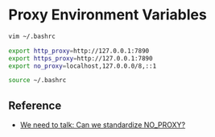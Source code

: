 # Proxy Environment Variables

```bash
vim ~/.bashrc
```

```bash
export http_proxy=http://127.0.0.1:7890
export https_proxy=http://127.0.0.1:7890
export no_proxy=localhost,127.0.0.0/8,::1
```

```bash
source ~/.bashrc
```

## Reference

* [We need to talk: Can we standardize NO_PROXY?](https://about.gitlab.com/blog/2021/01/27/we-need-to-talk-no-proxy/)
